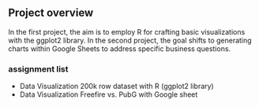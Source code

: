 ## Project overview
In the first project, the aim is to employ R for crafting basic visualizations with the ggplot2 library. In the second project, the goal shifts to generating charts within Google Sheets to address specific business questions.

### assignment list
- Data Visualization 200k row dataset with R (ggplot2 library)
- Data Visualization Freefire vs. PubG with Google sheet



